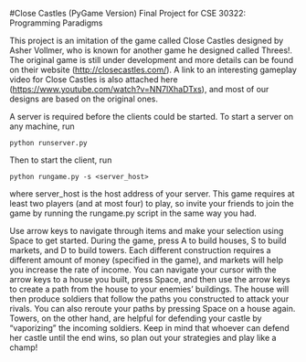 #Close Castles (PyGame Version)
Final Project for CSE 30322: Programming Paradigms

This project is an imitation of the game called Close Castles designed by Asher Vollmer, who is known for another game he designed called Threes!. The original game is still under development and more details can be found on their website (http://closecastles.com/). A link to an interesting gameplay video for Close Castles is also attached here (https://www.youtube.com/watch?v=NN7lXhaDTxs), and most of our designs are based on the original ones.

A server is required before the clients could be started. To start a server on any machine, run
```
python runserver.py
```
Then to start the client, run
```
python rungame.py -s <server_host>
```
where server_host is the host address of your server. This game requires at least two players (and at most four) to play, so invite your friends to join the game by running the rungame.py script in the same way you had.

Use arrow keys to navigate through items and make your selection using Space to get started. During the game, press A to build houses, S to build markets, and D to build towers. Each different construction requires a different amount of money (specified in the game), and markets will help you increase the rate of income. You can navigate your cursor with the arrow keys to a house you built, press Space, and then use the arrow keys to create a path from the house to your enemies’ buildings. The house will then produce soldiers that follow the paths you constructed to attack your rivals. You can also reroute your paths by pressing Space on a house again. Towers, on the other hand, are helpful for defending your castle by “vaporizing” the incoming soldiers. Keep in mind that whoever can defend her castle until the end wins, so plan out your strategies and play like a champ!
